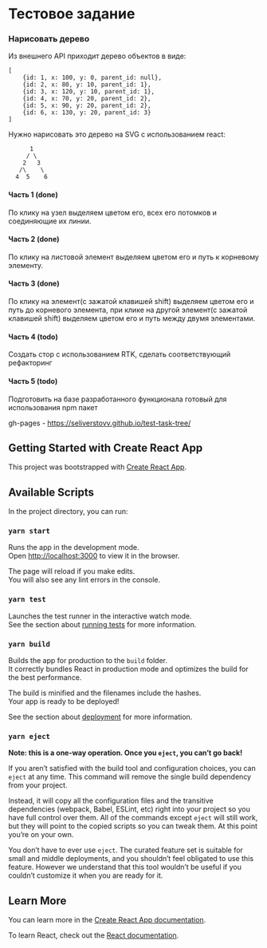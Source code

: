 # Тестовое задание
### Нарисовать дерево

Из внешнего API приходит дерево объектов в виде:
```
[
    {id: 1, x: 100, y: 0, parent_id: null},
    {id: 2, x: 80, y: 10, parent_id: 1},
    {id: 3, x: 120, y: 10, parent_id: 1},
    {id: 4, x: 70, y: 20, parent_id: 2},
    {id: 5, x: 90, y: 20, parent_id: 2},
    {id: 6, x: 130, y: 20, parent_id: 3}
]
```

Нужно нарисовать это дерево на SVG с использованием react:
```
      1
     / \
    2   3
   /\    \
  4  5    6
```

#### Часть 1 (done)
По клику на узел выделяем цветом его, всех его потомков и соединяющие их линии.
#### Часть 2 (done)
По клику на листовой элемент выделяем цветом его и путь к корневому элементу.
#### Часть 3 (done)
По клику на элемент(с зажатой клавишей shift) выделяем цветом его и путь до корневого элемента, при клике на другой элемент(с зажатой клавишей shift) выделяем цветом его 
и путь между двумя элементами.
#### Часть 4 (todo)
Создать стор с использованием RTK, сделать соответствующий рефакторинг
#### Часть 5 (todo)
Подготовить на базе разработанного функционала готовый для использования npm пакет

gh-pages - https://seliverstovv.github.io/test-task-tree/

## Getting Started with Create React App

This project was bootstrapped with [Create React App](https://github.com/facebook/create-react-app).

## Available Scripts

In the project directory, you can run:

### `yarn start`

Runs the app in the development mode.\
Open [http://localhost:3000](http://localhost:3000) to view it in the browser.

The page will reload if you make edits.\
You will also see any lint errors in the console.

### `yarn test`

Launches the test runner in the interactive watch mode.\
See the section about [running tests](https://facebook.github.io/create-react-app/docs/running-tests) for more information.

### `yarn build`

Builds the app for production to the `build` folder.\
It correctly bundles React in production mode and optimizes the build for the best performance.

The build is minified and the filenames include the hashes.\
Your app is ready to be deployed!

See the section about [deployment](https://facebook.github.io/create-react-app/docs/deployment) for more information.

### `yarn eject`

**Note: this is a one-way operation. Once you `eject`, you can’t go back!**

If you aren’t satisfied with the build tool and configuration choices, you can `eject` at any time. This command will remove the single build dependency from your project.

Instead, it will copy all the configuration files and the transitive dependencies (webpack, Babel, ESLint, etc) right into your project so you have full control over them. All of the commands except `eject` will still work, but they will point to the copied scripts so you can tweak them. At this point you’re on your own.

You don’t have to ever use `eject`. The curated feature set is suitable for small and middle deployments, and you shouldn’t feel obligated to use this feature. However we understand that this tool wouldn’t be useful if you couldn’t customize it when you are ready for it.

## Learn More

You can learn more in the [Create React App documentation](https://facebook.github.io/create-react-app/docs/getting-started).

To learn React, check out the [React documentation](https://reactjs.org/).
